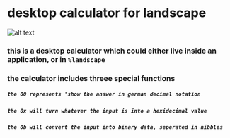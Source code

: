 # desktop calculator for landscape

![alt text](url=https://github.com/hey-kader/landscape-calculator/tree/master/resources/calculator.png)


### this is a desktop calculator which could either live inside an application, or in ```%landscape``` 
### the calculator includes threee special functions

##### ``` the 00 represents 'show the answer in german decimal notation ```

##### ``` the 0x will turn whatever the input is into a hexidecimal value ```

##### ``` the 0b will convert the input into binary data, seperated in nibbles ```
